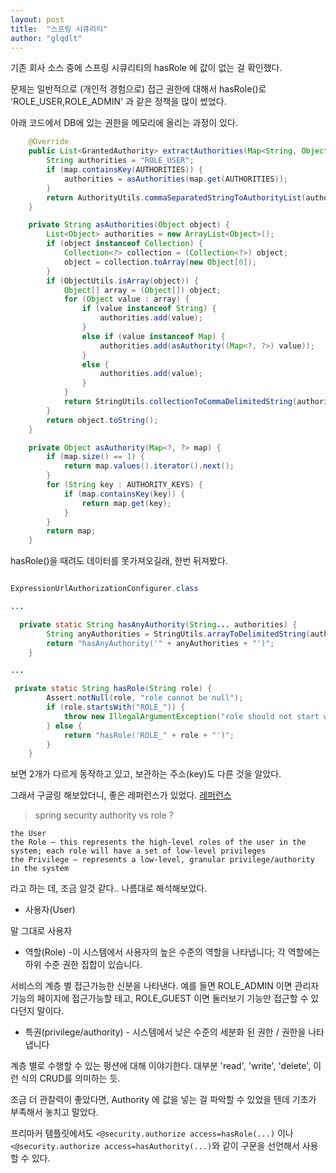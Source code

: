 ```yaml
---
layout: post
title:  "스프링 시큐리티"
author: "glqdlt"
---
```


기존 회사 소스 중에 스프링 시큐리티의 hasRole 에 값이 없는 걸 확인했다.


문제는 일반적으로 (개인적 경험으로) 접근 권한에 대해서 hasRole()로 'ROLE_USER,ROLE_ADMIN' 과 같은 정책을 많이 썼었다.


아래 코드에서 DB에 있는 권한을 메모리에 올리는 과정이 있다.


```java
    @Override
    public List<GrantedAuthority> extractAuthorities(Map<String, Object> map) {
        String authorities = "ROLE_USER";
        if (map.containsKey(AUTHORITIES)) {
            authorities = asAuthorities(map.get(AUTHORITIES));
        }
        return AuthorityUtils.commaSeparatedStringToAuthorityList(authorities);
    }

    private String asAuthorities(Object object) {
        List<Object> authorities = new ArrayList<Object>();
        if (object instanceof Collection) {
            Collection<?> collection = (Collection<?>) object;
            object = collection.toArray(new Object[0]);
        }
        if (ObjectUtils.isArray(object)) {
            Object[] array = (Object[]) object;
            for (Object value : array) {
                if (value instanceof String) {
                    authorities.add(value);
                }
                else if (value instanceof Map) {
                    authorities.add(asAuthority((Map<?, ?>) value));
                }
                else {
                    authorities.add(value);
                }
            }
            return StringUtils.collectionToCommaDelimitedString(authorities);
        }
        return object.toString();
    }

    private Object asAuthority(Map<?, ?> map) {
        if (map.size() == 1) {
            return map.values().iterator().next();
        }
        for (String key : AUTHORITY_KEYS) {
            if (map.containsKey(key)) {
                return map.get(key);
            }
        }
        return map;
    }


```

hasRole()을 때려도 데이터를 못가져오길래, 한번 뒤져봤다.

```java

ExpressionUrlAuthorizationConfigurer.class

...

  private static String hasAnyAuthority(String... authorities) {
        String anyAuthorities = StringUtils.arrayToDelimitedString(authorities, "','");
        return "hasAnyAuthority('" + anyAuthorities + "')";
    }

...

 private static String hasRole(String role) {
        Assert.notNull(role, "role cannot be null");
        if (role.startsWith("ROLE_")) {
            throw new IllegalArgumentException("role should not start with 'ROLE_' since it is automatically inserted. Got '" + role + "'");
        } else {
            return "hasRole('ROLE_" + role + "')";
        }
    }

```

보면 2개가 다르게 동작하고 있고, 보관하는 주소(key)도 다른 것을 알았다.

그래서 구글링 해보았더니, 좋은 레퍼런스가 있었다. [레퍼런스](https://www.baeldung.com/role-and-privilege-for-spring-security-registration)

> spring security authority vs role ?


    the User
    the Role – this represents the high-level roles of the user in the system; each role will have a set of low-level privileges
    the Privilege – represents a low-level, granular privilege/authority in the system


라고 하는 데, 조금 알것 같다.. 나름대로 해석해보았다.

- 사용자(User)

말 그대로 사용자

- 역할(Role) -이 시스템에서 사용자의 높은 수준의 역할을 나타냅니다; 각 역할에는 하위 수준  권한 집합이 있습니다.

서비스의 계층 별 접근가능한 신분을 나타낸다. 예를 들면 ROLE_ADMIN 이면 관리자 기능의 페이지에 접근가능할 테고, ROLE_GUEST 이면 둘러보기 기능만 접근할 수 있다던지 말이다.

- 특권(privilege/authority) - 시스템에서 낮은 수준의 세분화 된 권한 / 권한을 나타냅니다

계층 별로 수행할 수 있는 펑션에 대해 이야기한다. 대부분 'read', 'write', 'delete', 이런 식의 CRUD를 의미하는 듯.







조금 더 관찰력이 좋았다면, Authority 에 값을 넣는 걸 파악할 수 있었을 텐데 기초가 부족해서 놓치고 말았다.





프리마커 템플릿에서도 ```<@security.authorize access=hasRole(...)``` 이나 ```<@security.authorize access=hasAuthority(...)```와 같이 구문을 선언해서 사용할 수 있다.


